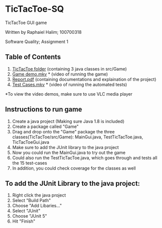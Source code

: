 # TicTacToe-SQ

TicTacToe GUI game

Written by Raphaiel Halim; 100700318

Software Quality; Assignment 1

## Table of Contents

1. [TicTacToe folder](https://github.com/r-halim/TicTacToe-SQ/tree/main/TicTacToe) (containing 3 java classes in src/Game)
2. [Game demo.mkv](https://github.com/r-halim/TicTacToe-SQ/blob/main/Game%20demo.mkv) * (video of running the game)
3. [Report.pdf](https://github.com/r-halim/TicTacToe-SQ/blob/main/Report.pdf) (containing documentations and explaination of the project)
4. [Test Cases.mkv](https://github.com/r-halim/TicTacToe-SQ/blob/main/Test%20Cases.mkv) * (video of running the automated tests)

*To view the video demos, make sure to use VLC media player

## Instructions to run game
1. Create a java project (Making sure Java 1.8 is included)
2. Create a package called "Game"
3. Drag and drop onto the "Game" package the three classes(TicTacToe/src/Game): MainGui.java, TestTicTacToe.java, TicTacToeGui.java
4. Make sure to add the JUnit library to the java project
5. Now you could run the MainGui.java to try out the game
6. Could also run the TestTicTacToe.java, which goes through and tests all the 15 test-cases
7. In addition, you could check coverage for the classes as well

## To add the JUnit Library to the java project:
1. Right click the java project 
2. Select "Build Path" 
3. Choose "Add Libaries..."
4. Select "JUnit"
5. Choose "JUnit 5"
6. Hit "Finish"
